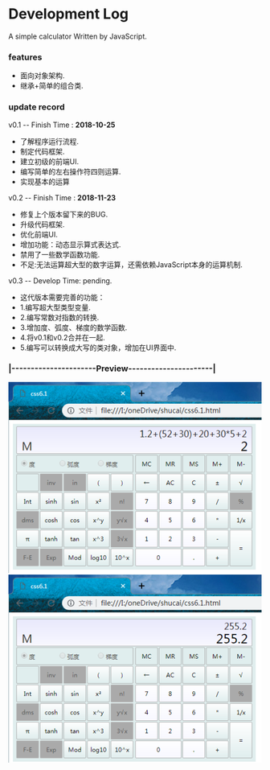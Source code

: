 # Development Log
<span>A simple calculator Written by JavaScript.</span></br>
<h3>features</h3>

<ul>
  <li>面向对象架构.</li>
  <li>继承+简单的组合类.</li>
</ul>
<h3>update record</h3>

<p>v0.1 -- Finish Time : <strong>2018-10-25</strong></p>
<ul>
  <li>了解程序运行流程.</li>
  <li>制定代码框架.</li>
  <li>建立初级的前端UI.</>
  <li>编写简单的左右操作符四则运算.</li>
  <li>实现基本的运算</li>
</ul>
<p>v0.2 -- Finish Time : <strong>2018-11-23</strong></p>
<ul>
  <li>修复上个版本留下来的BUG.</li>
  <li>升级代码框架.</li>
  <li>优化前端UI.</>
  <li>增加功能：动态显示算式表达式.</li>
  <li>禁用了一些数学函数功能.</li>
  <li>不足:无法运算超大型的数字运算，还需依赖JavaScript本身的运算机制.</li>
</ul>
<p>v0.3 -- Develop Time: pending.</p>
<ul>
  <li>这代版本需要完善的功能：</li>
  <li> 1.编写超大型类型变量.</li>
  <li> 2.编写常数对指数的转换.</li>
  <li> 3.增加度、弧度、梯度的数学函数.</li>
  <li> 4.将v0.1和v0.2合并在一起.</li>
  <li> 5.编写可以转换成大写的类对象，增加在UI界面中.</li>
</ul>
<h3>|----------------------Preview----------------------|</h3>
<img src='https://github.com/DingZehua/Calculator/blob/master/calv2.png'/>
<img src='https://github.com/DingZehua/Calculator/blob/master/calv2.1.png'/>

